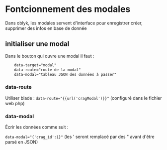 # Fontcionnement des modales

Dans oblyk, les modales servent d'interface pour enregistrer créer, supprimer des infos en base de donnée

## initialiser une modal

Dans le bouton qui ouvre une modal il faut :

```html
    data-target="modal"
    data-route="route de la modal"
    data-modal="tableau JSON des données à passer"
```

### data-route

Utiliser blade : `data-route="{{url('cragModal')}}"` (configuré dans le fichier web php)

### data-modal

Écrir les données comme suit : 

`data-modal="{'crag_id':1}"` (les ' seront remplacé par des " avant d'être parsé en JSON)